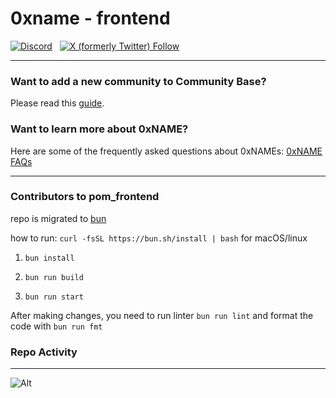 # 0xname - frontend

<a href="https://discord.gg/McqF7vyCWx"><img alt="Discord" src="https://img.shields.io/discord/1071459720554098788?style=plastic&label=Join%20Discord&labelColor=%23000000&color=%23AC80F3"></a>
&nbsp;
<a href="https://x.com/pomcards"><img alt="X (formerly Twitter) Follow" src="https://img.shields.io/twitter/follow/pomcards?style=plastic&labelColor=%23AC80F3&color=%23000000"></a>

---

### Want to add a new community to Community Base?

Please read this [guide](./src/community_base/add-community.md).

### Want to learn more about 0xNAME?
Here are some of the frequently asked questions about 0xNAMEs: [0xNAME FAQs](https://github.com/beastdao/0xname_frontend/blob/main/FAQ.md)

---

### Contributors to pom_frontend

repo is migrated to [bun](https://github.com/oven-sh/bun)

how to run:
`curl -fsSL https://bun.sh/install | bash` for macOS/linux

1. `bun install`

2. `bun run build`

3. `bun run start`

After making changes, you need to  run linter `bun run lint` and format the code with `bun run fmt`

### Repo Activity
---

![Alt](https://repobeats.axiom.co/api/embed/f1730062d4806479d6f01af48786b7d566769924.svg "Repobeats analytics image")
